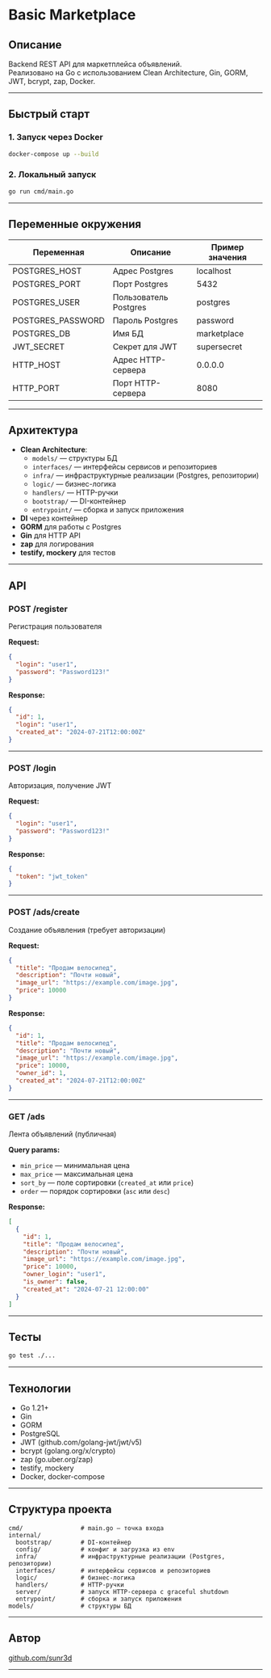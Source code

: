 # Basic Marketplace

## Описание

Backend REST API для маркетплейса объявлений.  
Реализовано на Go с использованием Clean Architecture, Gin, GORM, JWT, bcrypt, zap, Docker.

---

## Быстрый старт

### 1. Запуск через Docker

```bash
docker-compose up --build
```

### 2. Локальный запуск

```bash
go run cmd/main.go
```

---

## Переменные окружения

| Переменная        | Описание              | Пример значения |
| ----------------- | --------------------- | --------------- |
| POSTGRES_HOST     | Адрес Postgres        | localhost       |
| POSTGRES_PORT     | Порт Postgres         | 5432            |
| POSTGRES_USER     | Пользователь Postgres | postgres        |
| POSTGRES_PASSWORD | Пароль Postgres       | password        |
| POSTGRES_DB       | Имя БД                | marketplace     |
| JWT_SECRET        | Секрет для JWT        | supersecret     |
| HTTP_HOST         | Адрес HTTP-сервера    | 0.0.0.0         |
| HTTP_PORT         | Порт HTTP-сервера     | 8080            |

---

## Архитектура

- **Clean Architecture**:
  - `models/` — структуры БД
  - `interfaces/` — интерфейсы сервисов и репозиториев
  - `infra/` — инфраструктурные реализации (Postgres, репозитории)
  - `logic/` — бизнес-логика
  - `handlers/` — HTTP-ручки
  - `bootstrap/` — DI-контейнер
  - `entrypoint/` — сборка и запуск приложения
- **DI** через контейнер
- **GORM** для работы с Postgres
- **Gin** для HTTP API
- **zap** для логирования
- **testify, mockery** для тестов

---

## API

### POST /register

Регистрация пользователя

**Request:**

```json
{
  "login": "user1",
  "password": "Password123!"
}
```

**Response:**

```json
{
  "id": 1,
  "login": "user1",
  "created_at": "2024-07-21T12:00:00Z"
}
```

---

### POST /login

Авторизация, получение JWT

**Request:**

```json
{
  "login": "user1",
  "password": "Password123!"
}
```

**Response:**

```json
{
  "token": "jwt_token"
}
```

---

### POST /ads/create

Создание объявления (требует авторизации)

**Request:**

```json
{
  "title": "Продам велосипед",
  "description": "Почти новый",
  "image_url": "https://example.com/image.jpg",
  "price": 10000
}
```

**Response:**

```json
{
  "id": 1,
  "title": "Продам велосипед",
  "description": "Почти новый",
  "image_url": "https://example.com/image.jpg",
  "price": 10000,
  "owner_id": 1,
  "created_at": "2024-07-21T12:00:00Z"
}
```

---

### GET /ads

Лента объявлений (публичная)

**Query params:**

- `min_price` — минимальная цена
- `max_price` — максимальная цена
- `sort_by` — поле сортировки (`created_at` или `price`)
- `order` — порядок сортировки (`asc` или `desc`)

**Response:**

```json
[
  {
    "id": 1,
    "title": "Продам велосипед",
    "description": "Почти новый",
    "image_url": "https://example.com/image.jpg",
    "price": 10000,
    "owner_login": "user1",
    "is_owner": false,
    "created_at": "2024-07-21 12:00:00"
  }
]
```

---

## Тесты

```bash
go test ./...
```

---

## Технологии

- Go 1.21+
- Gin
- GORM
- PostgreSQL
- JWT (github.com/golang-jwt/jwt/v5)
- bcrypt (golang.org/x/crypto)
- zap (go.uber.org/zap)
- testify, mockery
- Docker, docker-compose

---

## Структура проекта

```
cmd/                # main.go — точка входа
internal/
  bootstrap/        # DI-контейнер
  config/           # конфиг и загрузка из env
  infra/            # инфраструктурные реализации (Postgres, репозитории)
  interfaces/       # интерфейсы сервисов и репозиториев
  logic/            # бизнес-логика
  handlers/         # HTTP-ручки
  server/           # запуск HTTP-сервера с graceful shutdown
  entrypoint/       # сборка и запуск приложения
models/             # структуры БД
```

---

## Автор

[github.com/sunr3d](https://github.com/sunr3d)

---
